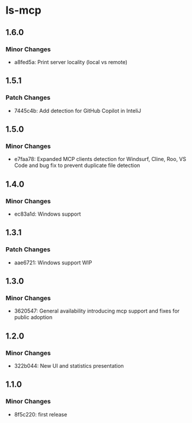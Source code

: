 # ls-mcp

## 1.6.0

### Minor Changes

- a8fed5a: Print server locality (local vs remote)

## 1.5.1

### Patch Changes

- 7445c4b: Add detection for GitHub Copilot in InteliJ

## 1.5.0

### Minor Changes

- e7faa78: Expanded MCP clients detection for Windsurf, Cline, Roo, VS Code and bug fix to prevent duplicate file detection

## 1.4.0

### Minor Changes

- ec83a1d: Windows support

## 1.3.1

### Patch Changes

- aae6721: Windows support WIP

## 1.3.0

### Minor Changes

- 3620547: General availability introducing mcp support and fixes for public adoption

## 1.2.0

### Minor Changes

- 322b044: New UI and statistics presentation

## 1.1.0

### Minor Changes

- 8f5c220: first release
